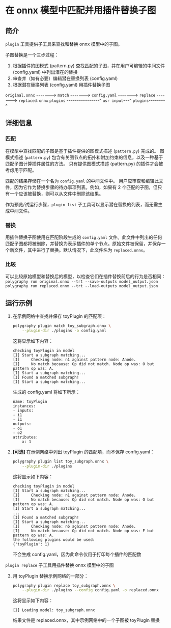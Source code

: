 # 在 onnx 模型中匹配并用插件替换子图

## 简介

`plugin` 工具提供子工具来查找和替换 onnx 模型中的子图。

子图替换是一个三步过程：

1.  根据插件的图模式 (pattern.py) 查找匹配的子图，并在用户可编辑的中间文件 (config.yaml) 中列出潜在的替换
2.  审查并（如有必要）编辑潜在替换列表 (config.yaml)
3.  根据潜在替换列表 (config.yaml) 用插件替换子图

`original.onnx` -------> `match` -------> `config.yaml` -------> `replace` -------> `replaced.onnx`
`plugins` ----------------^ `usr input`---^ `plugins`--------^

## 详细信息

### 匹配

在模型中查找匹配的子图是基于插件提供的图模式描述 (`pattern.py`) 完成的。
图模式描述 (`pattern.py`) 包含有关图节点的拓扑和附加约束的信息，以及一种基于匹配子图计算插件属性的方法。
只有提供图模式描述 (pattern.py) 的插件才会被考虑用于匹配。

匹配的结果存储在一个名为 `config.yaml` 的中间文件中。
用户应审查和编辑此文件，因为它作为替换步骤的待办事项列表。例如，如果有 2 个匹配的子图，但只有一个应该被替换，则可以从文件中删除该结果。

作为预览/试运行步骤，`plugin list` 子工具可以显示潜在替换的列表，而无需生成中间文件。

### 替换

用插件替换子图使用在匹配阶段生成的 `config.yaml` 文件。此文件中列出的任何匹配子图都将被删除，并替换为表示插件的单个节点。原始文件被保留，并保存一个新文件，其中进行了替换。默认情况下，此文件名为 `replaced.onnx`。

### 比较

可以比较原始模型和替换后的模型，以检查它们在插件替换前后的行为是否相同：
`polygraphy run original.onnx --trt --save-outputs model_output.json`
`polygraphy run replaced.onnx --trt --load-outputs model_output.json`

## 运行示例

1.  在示例网络中查找并保存 toyPlugin 的匹配项：

    ```bash
    polygraphy plugin match toy_subgraph.onnx \
        --plugin-dir ./plugins -o config.yaml
    ```

    <!-- Polygraphy Test: Ignore Start -->

    这将显示如下内容：

    ```
    checking toyPlugin in model
    [I] Start a subgraph matching...
    [I] 	Checking node: n1 against pattern node: Anode.
    [I] 	No match because: Op did not match. Node op was: O but pattern op was: A.
    [I] Start a subgraph matching...
    [I] Found a matched subgraph!
    [I] Start a subgraph matching...
    ```

    生成的 config.yaml 将如下所示：

    ```
    name: toyPlugin
    instances:
    - inputs:
    - i1
    - i1
    outputs:
    - o1
    - o2
    attributes:
        x: 1
    ```

    <!-- Polygraphy Test: Ignore End -->

2.  **[可选]** 在示例网络中列出 toyPlugin 的匹配项，而不保存 config.yaml：

    ```bash
    polygraphy plugin list toy_subgraph.onnx \
        --plugin-dir ./plugins
    ```

    <!-- Polygraphy Test: Ignore Start -->

    这将显示如下内容：

    ```
    checking toyPlugin in model
    [I] Start a subgraph matching...
    [I] 	Checking node: n1 against pattern node: Anode.
    [I] 	No match because: Op did not match. Node op was: O but pattern op was: A.
    [I] Start a subgraph matching...
    ...
    [I] Found a matched subgraph!
    [I] Start a subgraph matching...
    [I] 	Checking node: n6 against pattern node: Anode.
    [I] 	No match because: Op did not match. Node op was: E but pattern op was: A.
    the following plugins would be used:
    {'toyPlugin': 1}
    ```

    不会生成 config.yaml，因为此命令仅用于打印每个插件的匹配数
    <!-- Polygraphy Test: Ignore End -->

`plugin replace` 子工具用插件替换 onnx 模型中的子图

3.  用 toyPlugin 替换示例网络的一部分：

    ```bash
    polygraphy plugin replace toy_subgraph.onnx \
        --plugin-dir ./plugins --config config.yaml -o replaced.onnx
    ```

    <!-- Polygraphy Test: Ignore Start -->

    这将显示如下内容：

    ```
    [I] Loading model: toy_subgraph.onnx
    ```

    结果文件是 replaced.onnx，其中示例网络中的一个子图被 toyPlugin 替换
    <!-- Polygraphy Test: Ignore End -->
